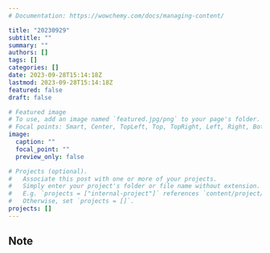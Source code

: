 ```yaml
---
# Documentation: https://wowchemy.com/docs/managing-content/

title: "20230929"
subtitle: ""
summary: ""
authors: []
tags: []
categories: []
date: 2023-09-28T15:14:18Z
lastmod: 2023-09-28T15:14:18Z
featured: false
draft: false

# Featured image
# To use, add an image named `featured.jpg/png` to your page's folder.
# Focal points: Smart, Center, TopLeft, Top, TopRight, Left, Right, BottomLeft, Bottom, BottomRight.
image:
  caption: ""
  focal_point: ""
  preview_only: false

# Projects (optional).
#   Associate this post with one or more of your projects.
#   Simply enter your project's folder or file name without extension.
#   E.g. `projects = ["internal-project"]` references `content/project/deep-learning/index.md`.
#   Otherwise, set `projects = []`.
projects: []
---
```


## Note

